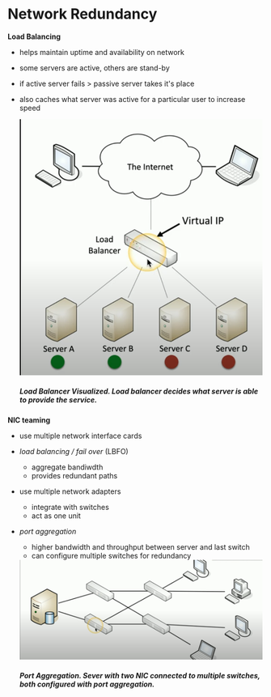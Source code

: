 # Network Redundancy

**Load Balancing**
- helps maintain uptime and availability on network
- some servers are active, others are stand-by
- if active server fails > passive server takes it's place
- also caches what server was active for a particular user to increase speed

    <img src="assets/load_balancer.png" alt="load balancer" width="700"/>

    ##### *Load Balancer Visualized*. Load balancer decides what server is able to provide the service.  

**NIC teaming**
- use multiple network interface cards
- *load balancing / fail over* (LBFO)
    - aggregate bandiwdth
    - provides redundant paths
- use multiple network adapters
    - integrate with switches
    - act as one unit
- *port aggregation*
    - higher bandwidth and throughput between server and last switch
    - can configure multiple switches for redundancy

    <img src="assets/port_aggregation1.png" alt="" width="700"/>

    ##### *Port Aggregation*. Sever with two NIC connected to multiple switches, both configured with port aggregation. 


